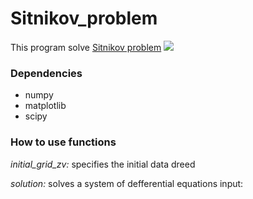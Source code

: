 # Sitnikov_problem
This program solve [Sitnikov problem](https://en.wikipedia.org/wiki/Sitnikov_problem)
![](https://github.com/bdockfn/Sitnikov_problem/blob/main/Sitnikov_Problem_Konfiguration.jpg)

### Dependencies
- numpy
- matplotlib
- scipy

### How to use functions
*initial_grid_zv:* specifies the initial data dreed

*solution:* solves a system of defferential equations
      input:

  

